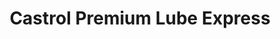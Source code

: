 ---
title: "Castrol Premium Lube Express"
url: /minneapolis/castrol-premium-lube-express/
shop: car repair
---